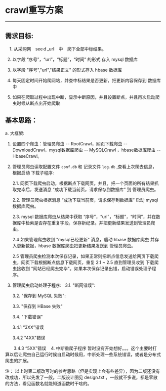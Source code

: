 # crawl重写方案

---

## 需求目标:

　1. 从采购网　seeｄ_url　中　爬下全部中标结果。
 
  2. 以字段 “序号”，“url”，“标题”，“时间” 的形式 存入 mysql 数据库
  
  3. 以字段 "序号","url","结果正文" 的形式存入 hbase 数据库
  
  4. 每天固定时间开始爬网站，并查中标结果是否更新，把更新内容保存到 数据库中
  
  5. 如果在爬取过程中出现中断，显示中断原因，并且设置断点，并且再次启动爬虫时候从断点出开始爬取
  
## 基本思路：

 a. 大框架:
   
  1. 设置四个爬虫：管理员爬虫 -- RootCrawl，网页下载爬虫 -- DownloadCrawl，mysql数据库爬虫 -- MySQLCrawl ，hbase数据库爬虫 -- HbaseCrawl。 
  
  2. 管理员爬虫读取配置文件 `conf.db` 和 记录文件 `log.db` ,查看上次爬去信息，根据启动 下载子程序:
  
      2.1. 网页下载爬虫启动，根据断点下载网页，并且，把一个页面的所有结果抓取完毕后，发送消息 “成功下载当前页，请求保存到数据库” 到 管理员爬虫。
      
      2.2. 管理员爬虫根据消息 “成功下载当前页，请求保存到数据库” 启动 mysql 数据库爬虫。
      
      2.3. mysql 数据库爬虫从结果中获取 “序号”，“url”，“标题”，“时间”，并在数据库中检索是否存在重复字段，保存新纪录。并把更新结果发送到管理员爬虫。
      
      2.4 如果管理爬虫收到 "mysql已经更新" 消息，启动 hbase 数据库爬虫 并存入更新数据，hbase 数据库爬虫把更新结果发送到 管理员爬虫。
      
      2.5 管理员爬虫检测本次保存记录，如果正常则把断点信息发送给网页下载爬虫，网页下载根据断点信息下载网页，重复 2.1 ~ 2.5 直到管理员收到 下载爬虫接收到 "网站已经爬去完毕"。如果本次保存记录出错，启动错误处理子程序。
  
  3. 管理爬虫启动处理子程序:
    
     3.1. "断网错误":
     
     3.2. "保存到 MySQL 失败":
     
     3.3. "保存到 HBase 失败"
     
     3.4. "下载错误"
     
        3.4.1 “3XX”错误
        
        3.4.2 "4XX"错误
        
        3.4.3 “5XX”错误
  
  4. 中断重爬子程序
	暂时没有开始想好。。。这个主要时打算以后让爬虫自己运行时候自启动时候用，中断处理一些系统错误，或者是分布式爬虫的扩展。

  注：
	以上时第二版改写时的参考思路（但是实现上会有些差异），因为二版还没有改成功，所以先发了一般，二版设计图见 design.txt ，一般就不多说，都是零散的方法，看见函数名就能知道函数时干啥的。
